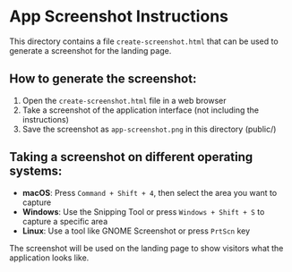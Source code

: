 # App Screenshot Instructions

This directory contains a file `create-screenshot.html` that can be used to generate a screenshot for the landing page.

## How to generate the screenshot:

1. Open the `create-screenshot.html` file in a web browser
2. Take a screenshot of the application interface (not including the instructions)
3. Save the screenshot as `app-screenshot.png` in this directory (public/)

## Taking a screenshot on different operating systems:

- **macOS**: Press `Command + Shift + 4`, then select the area you want to capture
- **Windows**: Use the Snipping Tool or press `Windows + Shift + S` to capture a specific area
- **Linux**: Use a tool like GNOME Screenshot or press `PrtScn` key

The screenshot will be used on the landing page to show visitors what the application looks like.
